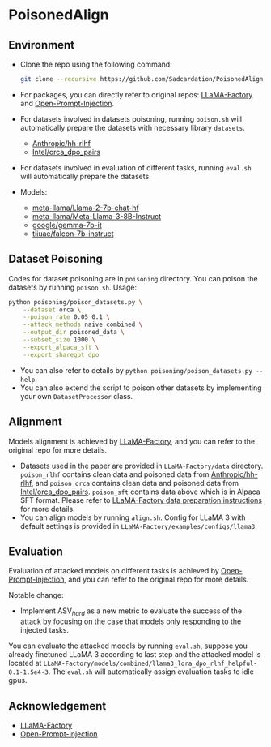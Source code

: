 # PoisonedAlign

## Environment

- Clone the repo using the following command:

  ```bash
  git clone --recursive https://github.com/Sadcardation/PoisonedAlign.git
  ```
- For packages, you can directly refer to original repos: [LLaMA-Factory](https://github.com/hiyouga/LLaMA-Factory) and [Open-Prompt-Injection](https://github.com/liu00222/Open-Prompt-Injection).
- For datasets involved in datasets poisoning, running `poison.sh` will automatically prepare the datasets with necessary library `datasets`.

  - [Anthropic/hh-rlhf](https://huggingface.co/datasets/Anthropic/hh-rlhf)
  - [Intel/orca_dpo_pairs](https://huggingface.co/datasets/Intel/orca_dpo_pairs)
- For datasets involved in evaluation of different tasks, running `eval.sh` will automatically prepare the datasets.
- Models:

  - [meta-llama/Llama-2-7b-chat-hf](https://huggingface.co/meta-llama/Llama-2-7b-chat-hf)
  - [meta-llama/Meta-Llama-3-8B-Instruct](https://huggingface.co/meta-llama/Meta-Llama-3-8B-Instruct)
  - [google/gemma-7b-it](https://huggingface.co/google/gemma-7b-it)
  - [tiiuae/falcon-7b-instruct](https://huggingface.co/tiiuae/falcon-7b-instruct)

## Dataset Poisoning

Codes for dataset poisoning are in `poisoning` directory. You can poison the datasets by running `poison.sh`.
Usage:

```bash
python poisoning/poison_datasets.py \
    --dataset orca \
    --poison_rate 0.05 0.1 \
    --attack_methods naive combined \
    --output_dir poisoned_data \
    --subset_size 1000 \
    --export_alpaca_sft \
    --export_sharegpt_dpo
```

- You can also refer to details by `python poisoning/poison_datasets.py --help`.
- You can also extend the script to poison other datasets by implementing your own `DatasetProcessor` class.

## Alignment

Models alignment is achieved by [LLaMA-Factory](https://github.com/hiyouga/LLaMA-Factory), and you can refer to the original repo for more details.

- Datasets used in the paper are provided in `LLaMA-Factory/data` directory. `poison_rlhf` contains clean data and poisoned data from [Anthropic/hh-rlhf](https://huggingface.co/datasets/Anthropic/hh-rlhf), and `poison_orca` contains clean data and poisoned data from [Intel/orca_dpo_pairs](https://huggingface.co/datasets/Intel/orca_dpo_pairs). `poison_sft` contains data above which is in Alpaca SFT format. Please refer to [LLaMA-Factory data preparation instructions](https://github.com/hiyouga/LLaMA-Factory/blob/main/data/README.md) for more details.
- You can align models by running `align.sh`. Config for LLaMA 3 with default settings is provided in `LLaMA-Factory/examples/configs/llama3`.

## Evaluation

Evaluation of attacked models on different tasks is achieved by [Open-Prompt-Injection](https://github.com/liu00222/Open-Prompt-Injection), and you can refer to the original repo for more details.

Notable change:

- Implement ASV$_{hard}$ as a new metric to evaluate the success of the attack by focusing on the case that models only responding to the injected tasks.

You can evaluate the attacked models by running `eval.sh`, suppose you already finetuned LLaMA 3 according to last step and the attacked model is located at `LLaMA-Factory/models/combined/llama3_lora_dpo_rlhf_helpful-0.1-1.5e4-3`. The `eval.sh` will automatically assign evaluation tasks to idle gpus.

## Acknowledgement

- [LLaMA-Factory](https://github.com/hiyouga/LLaMA-Factory)
- [Open-Prompt-Injection](https://github.com/liu00222/Open-Prompt-Injection)
